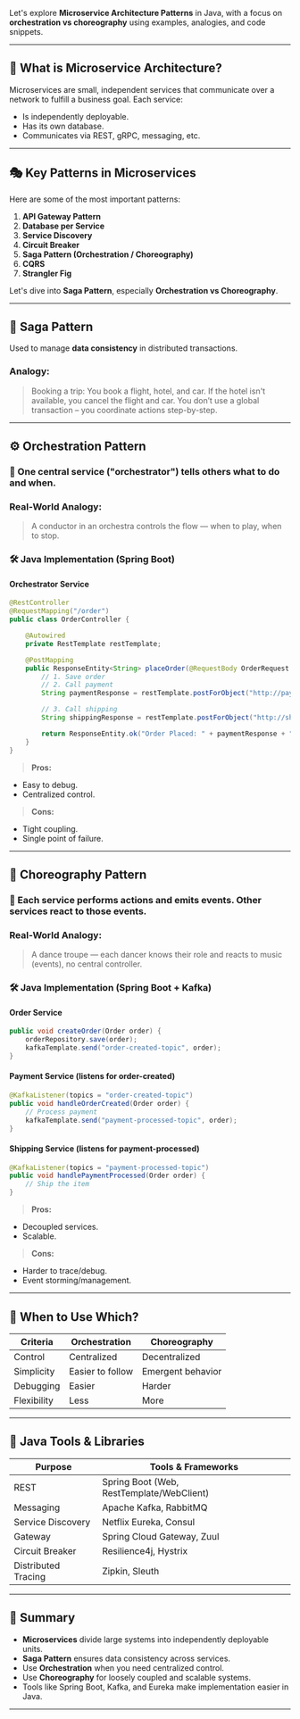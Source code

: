 Let's explore **Microservice Architecture Patterns** in Java, with a focus on **orchestration vs choreography** using examples, analogies, and code snippets.

---

## 🧱 What is Microservice Architecture?

Microservices are small, independent services that communicate over a network to fulfill a business goal. Each service:

* Is independently deployable.
* Has its own database.
* Communicates via REST, gRPC, messaging, etc.

---

## 🎭 Key Patterns in Microservices

Here are some of the most important patterns:

1. **API Gateway Pattern**
2. **Database per Service**
3. **Service Discovery**
4. **Circuit Breaker**
5. **Saga Pattern (Orchestration / Choreography)**
6. **CQRS**
7. **Strangler Fig**

Let's dive into **Saga Pattern**, especially **Orchestration vs Choreography**.

---

## 🔁 Saga Pattern

Used to manage **data consistency** in distributed transactions.

### Analogy:

> Booking a trip: You book a flight, hotel, and car. If the hotel isn't available, you cancel the flight and car. You don’t use a global transaction – you coordinate actions step-by-step.

---

## ⚙️ Orchestration Pattern

### 🧠 One central service ("orchestrator") tells others what to do and when.

### Real-World Analogy:

> A conductor in an orchestra controls the flow — when to play, when to stop.

### 🛠️ Java Implementation (Spring Boot)

#### Orchestrator Service

```java
@RestController
@RequestMapping("/order")
public class OrderController {

    @Autowired
    private RestTemplate restTemplate;

    @PostMapping
    public ResponseEntity<String> placeOrder(@RequestBody OrderRequest request) {
        // 1. Save order
        // 2. Call payment
        String paymentResponse = restTemplate.postForObject("http://payment-service/pay", request, String.class);

        // 3. Call shipping
        String shippingResponse = restTemplate.postForObject("http://shipping-service/ship", request, String.class);

        return ResponseEntity.ok("Order Placed: " + paymentResponse + ", " + shippingResponse);
    }
}
```

> **Pros:**

* Easy to debug.
* Centralized control.

> **Cons:**

* Tight coupling.
* Single point of failure.

---

## 🧩 Choreography Pattern

### 💃 Each service performs actions and emits events. Other services **react** to those events.

### Real-World Analogy:

> A dance troupe — each dancer knows their role and reacts to music (events), no central controller.

### 🛠️ Java Implementation (Spring Boot + Kafka)

#### Order Service

```java
public void createOrder(Order order) {
    orderRepository.save(order);
    kafkaTemplate.send("order-created-topic", order);
}
```

#### Payment Service (listens for order-created)

```java
@KafkaListener(topics = "order-created-topic")
public void handleOrderCreated(Order order) {
    // Process payment
    kafkaTemplate.send("payment-processed-topic", order);
}
```

#### Shipping Service (listens for payment-processed)

```java
@KafkaListener(topics = "payment-processed-topic")
public void handlePaymentProcessed(Order order) {
    // Ship the item
}
```

> **Pros:**

* Decoupled services.
* Scalable.

> **Cons:**

* Harder to trace/debug.
* Event storming/management.

---

## 🧪 When to Use Which?

| Criteria    | Orchestration    | Choreography      |
| ----------- | ---------------- | ----------------- |
| Control     | Centralized      | Decentralized     |
| Simplicity  | Easier to follow | Emergent behavior |
| Debugging   | Easier           | Harder            |
| Flexibility | Less             | More              |

---

## 🧰 Java Tools & Libraries

| Purpose             | Tools & Frameworks                        |
| ------------------- | ----------------------------------------- |
| REST                | Spring Boot (Web, RestTemplate/WebClient) |
| Messaging           | Apache Kafka, RabbitMQ                    |
| Service Discovery   | Netflix Eureka, Consul                    |
| Gateway             | Spring Cloud Gateway, Zuul                |
| Circuit Breaker     | Resilience4j, Hystrix                     |
| Distributed Tracing | Zipkin, Sleuth                            |

---

## 📘 Summary

* **Microservices** divide large systems into independently deployable units.
* **Saga Pattern** ensures data consistency across services.
* Use **Orchestration** when you need centralized control.
* Use **Choreography** for loosely coupled and scalable systems.
* Tools like Spring Boot, Kafka, and Eureka make implementation easier in Java.

---

